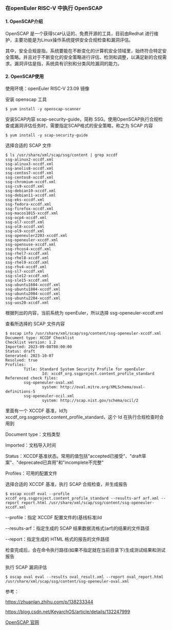 ### 在openEuler RISC-V 中执行 OpenSCAP

#### 1. OpenSCAP介绍

OpenSCAP 是一个获得`SCAP`认证的、免费开源的工具，目前由Redhat 进行维护，主要功能是为Linux操作系统提供安全合规检查和漏洞评估。

其中，安全合规是指，系统要能在不断变化的计算机安全领域里，始终符合特定安全策略。并且对于不断变化的安全策略进行评估、检测和调整，以满足新的合规需求。漏洞评估是指，系统具有识别和分类风险漏洞的能力。

#### 2. OpenSCAP使用

使用环境：openEuler RISC-V 23.09 镜像

安装 openscap 工具

````
$ yum install -y openscap-scanner
````

安装SCAP内容 scap-security-guide，简称 SSG。使用OpenSCAP执行合规检查或漏洞评估任务时，需要指定SCAP格式的安全策略，称之为 SCAP 内容

````
$ yum install -y scap-security-guide
````

选择合适的 SCAP 文件

````
$ ls /usr/share/xml/scap/ssg/content | grep xccdf
ssg-alinux2-xccdf.xml
ssg-alinux3-xccdf.xml
ssg-anolis8-xccdf.xml
ssg-centos7-xccdf.xml
ssg-centos8-xccdf.xml
ssg-chromium-xccdf.xml
ssg-cs9-xccdf.xml
ssg-debian10-xccdf.xml
ssg-debian11-xccdf.xml
ssg-eks-xccdf.xml
ssg-fedora-xccdf.xml
ssg-firefox-xccdf.xml
ssg-macos1015-xccdf.xml
ssg-ocp4-xccdf.xml
ssg-ol7-xccdf.xml
ssg-ol8-xccdf.xml
ssg-ol9-xccdf.xml
ssg-openeuler2203-xccdf.xml
ssg-openeuler-xccdf.xml
ssg-opensuse-xccdf.xml
ssg-rhcos4-xccdf.xml
ssg-rhel7-xccdf.xml
ssg-rhel8-xccdf.xml
ssg-rhel9-xccdf.xml
ssg-rhv4-xccdf.xml
ssg-sl7-xccdf.xml
ssg-sle12-xccdf.xml
ssg-sle15-xccdf.xml
ssg-ubuntu1604-xccdf.xml
ssg-ubuntu1804-xccdf.xml
ssg-ubuntu2004-xccdf.xml
ssg-ubuntu2204-xccdf.xml
ssg-uos20-xccdf.xml
````

根据列出的内容，当前系统为 openEuler，所以选择 ssg-openeuler-xccdf.xml

查看所选择的 SCAP 文件内容

````
$ oscap info /usr/share/xml/scap/ssg/content/ssg-openeuler-xccdf.xml
Document type: XCCDF Checklist
Checklist version: 1.2
Imported: 2023-09-08T08:00:00
Status: draft
Generated: 2023-10-07
Resolved: true
Profiles:
        Title: Standard System Security Profile for openEuler
                Id: xccdf_org.ssgproject.content_profile_standard
Referenced check files:
        ssg-openeuler-oval.xml
                system: http://oval.mitre.org/XMLSchema/oval-definitions-5
        ssg-openeuler-ocil.xml
                system: http://scap.nist.gov/schema/ocil/2
````

里面有一个 XCCDF 基准，Id为 xccdf_org.ssgproject.content_profile_standard，这个 Id 在执行合规检查时会用到

Document type：文档类型

Imported：文档导入时间

Status：XCCDF基准状态。常用的值包括"accepted已接受"、"draft草案"、"deprecated已弃用"和"incomplete不完整"

Profiles：可用的配置文件

选择合适的 XCCDF 基准，执行 SCAP 合规检查，并生成报告

````
$ oscap xccdf eval --profile xccdf_org.ssgproject.content_profile_standard --results-arf arf.xml --report report.html /usr/share/xml/scap/ssg/content/ssg-openeuler-xccdf.xml
````

--profile：指定 XCCDF 配置文件的(基线标准)Id

--results-arf：指定生成的 SCAP 结果数据流格式(arf)的结果的文件路径

--report：指定生成的  HTML 格式的报告的文件路径

检查完成后，会在命令执行路径(如果不指定就在当前目录下)生成测试结果和测试报告

执行 SCAP 漏洞评估

````
$ oscap oval eval --results oval_result.xml --report oval_report.html /usr/share/xml/scap/ssg/content/ssg-openeuler-oval.xml
````



参考：

https://zhuanlan.zhihu.com/p/138233344

https://blog.csdn.net/KeyarchOS/article/details/132247999

[OpenSCAP 官网](https://static.open-scap.org/openscap-1.3/oscap_user_manual.html#_installing_openscap)

